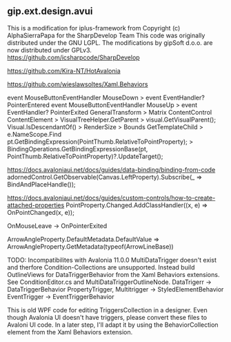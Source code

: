 ## gip.ext.design.avui
This is a modification for iplus-framework from Copyright (c) AlphaSierraPapa for the SharpDevelop Team
This code was originally distributed under the GNU LGPL. The modifications by gipSoft d.o.o. are now distributed under GPLv3.
https://github.com/icsharpcode/SharpDevelop

https://github.com/Kira-NT/HotAvalonia

https://github.com/wieslawsoltes/Xaml.Behaviors


event MouseButtonEventHandler MouseDown > event EventHandler<PointerEventArgs>? PointerEntered
event MouseButtonEventHandler MouseUp > event EventHandler<PointerEventArgs>? PointerExited
GeneralTransform > Matrix
ContentControl
ContentElement > 
VisualTreeHelper.GetParent > visual.GetVisualParent();
Visual.IsDescendantOf() > 
RenderSize > Bounds
GetTemplateChild > e.NameScope.Find<T>
pt.GetBindingExpression(PointThumb.RelativeToPointProperty); > BindingOperations.GetBindingExpressionBase(pt, PointThumb.RelativeToPointProperty)?.UpdateTarget();

https://docs.avaloniaui.net/docs/guides/data-binding/binding-from-code
adornedControl.GetObservable(Canvas.LeftProperty).Subscribe(_ => BindAndPlaceHandle());

https://docs.avaloniaui.net/docs/guides/custom-controls/how-to-create-attached-properties
PointProperty.Changed.AddClassHandler<PointThumb>((x, e) => OnPointChanged(x, e));

OnMouseLeave -> OnPointerExited

ArrowAngleProperty.DefaultMetadata.DefaultValue => ArrowAngleProperty.GetMetadata(typeof(ArrowLineBase))


TODO: Incompatibilites with Avalonia 11.0.0
MultiDataTrigger doesn't exist and therfore Condition-Collections are unsupported. Instead build OutlineViews for DataTriggerBehavior from the Xaml Behaviors extensions. See ConditionEditor.cs and MultiDataTriggerOutlineNode.
DataTrigerr -> DataTriggerBehavior
PropertyTrigger, Multitrigger -> StyledElementBehavior 
EventTrigger -> EventTriggerBehavior

This is old WPF code for editing TriggersCollection in a designer. Even though Avalonia UI doesn't have triggers, please convert these files to Avaloni UI code. In a later step, I'll adapt it by using the BehaviorCollection element from the Xaml Behaviors extension.